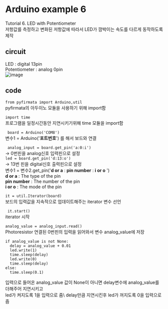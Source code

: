 # Arduino example 6
Tutorial 6. LED with Potentiometer\
저항값를 측정하고 변화된 저항값에 따라서 LED가 깜박이는 속도를 다르게 동작하도록 제작

## circuit
LED : digital 13pin\
Potentiometer : analog 0pin\
![image](https://user-images.githubusercontent.com/79436159/109194012-55260e80-77dc-11eb-8893-6756935487f4.png)

## code
``` from pyfirmata import Arduino,util ```\
pyfirmata의 아두이노 모듈을 사용하기 위해 import함 

``` import time ```\
프로그램을 일정시간동안 지연시키기위해 time 모듈을 import함

``` board = Arduino('COM8')``` \
변수1 = Arduino('**포트번호**') 를 해서 보드와 연결 

``` analog_input = board.get_pin('a:0:i')``` \
  -> 0번핀을 analog신호 입력핀으로 설정\
  ```led = board.get_pin('d:13:o') ```\
  -> 13번 핀을 digital신호 출력핀으로 설정\
변수1 = 변수2.get_pin('**d or a** : **pin number** : **i or o** ') \
**d or a** : The type of the pin \
**pin number** : The number of the pin\
**i or o** : The mode of the pin 

  ``` it = util.Iterator(board) ```\
보드의 입력값을 지속적으로 업데이트해주는 iterator 변수 선언

 ``` it.start()``` \
iterator 시작

``` analog_value = analog_input.read() ```\
Photoresistor 연결된 0번핀의 입력을 읽어와서 변수 analog_value에 저장

``` 
if analog_value is not None:
  delay = analog_value + 0.01
  led.write(1)
  time.sleep(delay)
  led.write(0)
  time.sleep(delay)
else:
  time.sleep(0.1)
```
입력으로 들어온 analog_value 값이 None이 아니면 delay변수에 analog_value를 더해주어 지연시키고\
led가 켜지도록 1을 입력으로 줌\ delay만큼 지연시킨후 led가 꺼지도록 0을 입력으로 줌


